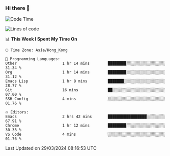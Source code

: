 ### Hi there 👋

<!--
**nicehiro/nicehiro** is a ✨ _special_ ✨ repository because its `README.md` (this file) appears on your GitHub profile.

Here are some ideas to get you started:

- 🔭 I’m currently working on ...
- 🌱 I’m currently learning ...
- 👯 I’m looking to collaborate on ...
- 🤔 I’m looking for help with ...
- 💬 Ask me about ...
- 📫 How to reach me: ...
- 😄 Pronouns: ...
- ⚡ Fun fact: ...
-->

<!--START_SECTION:waka-->
![Code Time](http://img.shields.io/badge/Code%20Time-294%20hrs%2029%20mins-blue)

![Lines of code](https://img.shields.io/badge/From%20Hello%20World%20I%27ve%20Written-2.6%20million%20lines%20of%20code-blue)

📊 **This Week I Spent My Time On** 

```text
🕑︎ Time Zone: Asia/Hong_Kong

💬 Programming Languages: 
Other                    1 hr 14 mins        ████████░░░░░░░░░░░░░░░░░   31.34 % 
Org                      1 hr 14 mins        ████████░░░░░░░░░░░░░░░░░   31.12 % 
Emacs Lisp               1 hr 8 mins         ███████░░░░░░░░░░░░░░░░░░   28.77 % 
Git                      16 mins             ██░░░░░░░░░░░░░░░░░░░░░░░   07.00 % 
SSH Config               4 mins              ░░░░░░░░░░░░░░░░░░░░░░░░░   01.76 % 

🔥 Editors: 
Emacs                    2 hrs 42 mins       █████████████████░░░░░░░░   67.91 % 
Chrome                   1 hr 12 mins        ████████░░░░░░░░░░░░░░░░░   30.33 % 
VS Code                  4 mins              ░░░░░░░░░░░░░░░░░░░░░░░░░   01.76 % 
```


 Last Updated on 29/03/2024 08:16:53 UTC
<!--END_SECTION:waka-->
